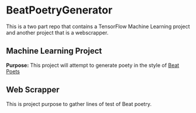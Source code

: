 # BeatPoetryGenerator
This is a two part repo that contains a TensorFlow Machine Learning project and another project that is a webscrapper.

## Machine Learning Project
**Purpose:**
This project will attempt to generate poety in the style of [Beat Poets](https://www.poetryfoundation.org/learn/glossary-terms/beat-poets)

## Web Scrapper
This is project purpose to gather lines of test of Beat poetry.
